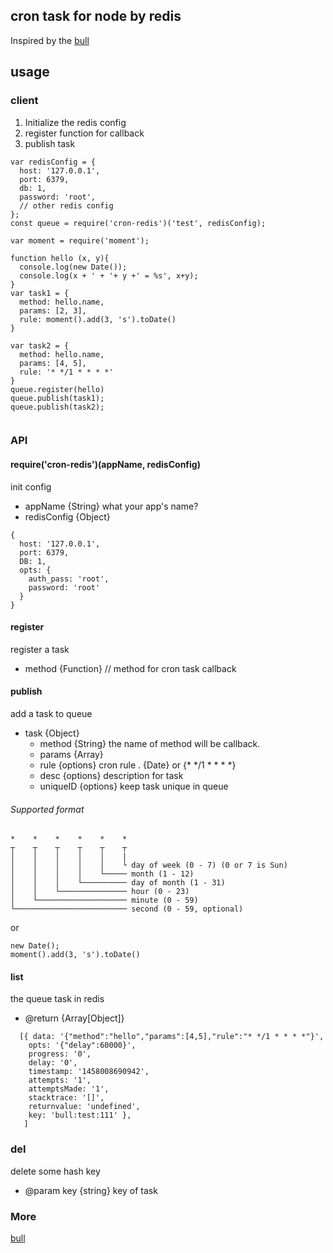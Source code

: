 ## cron task for node by redis
Inspired by the [bull](https://github.com/OptimalBits/bull) 


## usage


### client
1. Initialize the redis config
2. register function for callback
3. publish task

```
var redisConfig = {
  host: '127.0.0.1',
  port: 6379,
  db: 1,
  password: 'root',
  // other redis config
};
const queue = require('cron-redis')('test', redisConfig);

var moment = require('moment');

function hello (x, y){
  console.log(new Date());
  console.log(x + ' + '+ y +' = %s', x+y);
}
var task1 = {
  method: hello.name,
  params: [2, 3],
  rule: moment().add(3, 's').toDate()
}

var task2 = {
  method: hello.name,
  params: [4, 5],
  rule: '* */1 * * * *'
}
queue.register(hello)
queue.publish(task1);
queue.publish(task2);


```

### API

#### require('cron-redis')(appName, redisConfig)
init config

* appName {String} what your app's name?
* redisConfig {Object}  
    

```
{
  host: '127.0.0.1',
  port: 6379,
  DB: 1,
  opts: {
    auth_pass: 'root',
    password: 'root'
  }
}
```
 
 
#### register
register a task 
* method {Function} // method for cron task callback
   
#### publish
add a task to queue

* task {Object}
  * method {String} the name of method  will be callback.
  * params {Array} 
  * rule {options}  cron rule . {Date} or {* */1 * * * *}  
  * desc {options} description for task
  * uniqueID {options} keep task unique in queue
  
 
###### Supported format
 
 ```
 *    *    *    *    *    *
 ┬    ┬    ┬    ┬    ┬    ┬
 │    │    │    │    │    |
 │    │    │    │    │    └ day of week (0 - 7) (0 or 7 is Sun)
 │    │    │    │    └───── month (1 - 12)
 │    │    │    └────────── day of month (1 - 31)
 │    │    └─────────────── hour (0 - 23)
 │    └──────────────────── minute (0 - 59)
 └───────────────────────── second (0 - 59, optional)
 ```
or 

```
new Date();
moment().add(3, 's').toDate()
```

#### list 
the queue task in redis

* @return {Array[Object]} 

```
  [{ data: '{"method":"hello","params":[4,5],"rule":"* */1 * * * *"}',
    opts: '{"delay":60000}',
    progress: '0',
    delay: '0',
    timestamp: '1458008690942',
    attempts: '1',
    attemptsMade: '1',
    stacktrace: '[]',
    returnvalue: 'undefined',
    key: 'bull:test:111' },
   ]
```

### del
delete some hash key

* @param key {string} key of task


### More 
[bull](https://github.com/OptimalBits/bull) 
